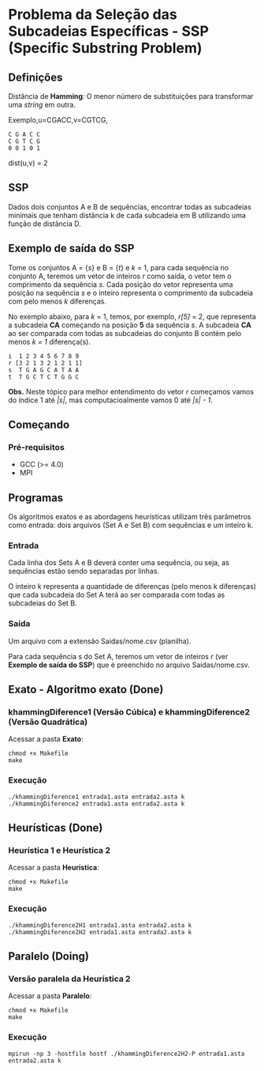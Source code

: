 # Problema da Seleção das Subcadeias Específicas - SSP (Specific Substring Problem)

## Definições

Distância de **Hamming**: O menor número de substituições para transformar uma *string* em outra.

Exemplo,u=CGACC,v=CGTCG,

```
C G A C C
C G T C G
0 0 1 0 1
```

dist(u,v) = 2

## SSP

Dados dois conjuntos A e B de sequências, encontrar todas as subcadeias minimais que tenham distância k de cada subcadeia em B utilizando uma função de distância D.

## Exemplo de saída do SSP

Tome os conjuntos A = {_s_} e B = {_t_} e _k_ = 1, para cada sequência no conjunto A, teremos um vetor de inteiros _r_ como saída, o vetor tem o comprimento da sequência _s_. Cada posição do vetor representa uma posição na sequência _s_ e o inteiro representa o comprimento da subcadeia com pelo menos _k_ diferenças.

No exemplo abaixo, para _k_ = 1, temos, por exemplo, _r[5]_ = 2, que representa a subcadeia  **CA** começando na posição **5** da sequência _s_. A subcadeia **CA** ao ser comparada com todas as subcadeias do conjunto B contém pelo menos _k = 1_ diferença(s).

```
i  1 2 3 4 5 6 7 8 9
r [3 2 1 3 2 1 2 1 1]
s  T G A G C A T A A
t  T G C T C T G G C
```

**Obs.** Neste tópico para melhor entendimento do vetor _r_ começamos vamos do índice 1 até _|s|_, mas computacioalmente vamos 0 até _|s| - 1_.

## Começando

### Pré-requisitos

* GCC (>= 4.0)
* MPI

## Programas

Os algoritmos exatos e as abordagens heurísticas utilizam três parâmetros como entrada: dois arquivos (Set A e Set B) com sequências e um inteiro k.

### Entrada

Cada linha dos Sets A e B deverá conter uma sequência, ou seja, as sequências estão sendo separadas por linhas.

O inteiro k representa a quantidade de diferenças (pelo menos k diferenças) que cada subcadeia do Set A terá ao ser comparada com todas as subcadeias do Set B.

### Saída

Um arquivo com a extensão Saidas/nome.csv (planilha).

Para cada sequência s do Set A, teremos um vetor de inteiros _r_ (ver **Exemplo de saída do SSP**) que é preenchido no arquivo Saidas/nome.csv.

## Exato - Algoritmo exato (Done)
### khammingDiference1 (Versão Cúbica) e khammingDiference2 (Versão Quadrática)
Acessar a pasta **Exato**:
```
chmod +x Makefile
make
```

### Execução
```
./khammingDiference1 entrada1.asta entrada2.asta k
./khammingDiference2 entrada1.asta entrada2.asta k
```

## Heurísticas (Done)
### Heurística 1 e Heurística 2
Acessar a pasta **Heuristica**:
```
chmod +x Makefile
make
```

### Execução
```
./khammingDiference2H1 entrada1.asta entrada2.asta k
./khammingDiference2H2 entrada1.asta entrada2.asta k
```

## Paralelo (Doing)
### Versão paralela da Heurística 2
Acessar a pasta **Paralelo**:
```
chmod +x Makefile
make
```

### Execução
```
mpirun -np 3 -hostfile hostf ./khammingDiference2H2-P entrada1.asta entrada2.asta k
```
